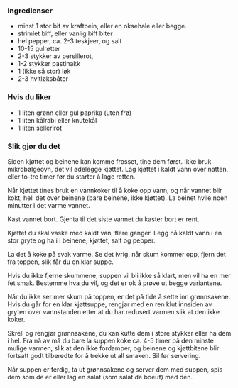 
### Ingredienser
- minst 1 stor bit av kraftbein, eller en oksehale eller begge.
- strimlet biff, eller vanlig biff biter
- hel pepper, ca. 2-3 teskjeer, og salt
- 10-15 gulrøtter
- 2-3 stykker av persillerot,
- 1-2 stykker pastinakk
- 1 (ikke så stor) løk
- 2-3 hvitløksbåter

### Hvis du liker
- 1 liten grønn eller gul paprika (uten frø)
- 1 liten kålrabi eller knutekål
- 1 liten sellerirot

### Slik gjør du det
Siden kjøttet og beinene kan komme frosset, tine dem først. Ikke bruk mikrobølgeovn, det vil ødelegge kjøttet. Lag kjøttet i kaldt vann over natten, eller to-tre timer før du starter å lage retten.

 Når kjøttet tines bruk en vannkoker til å koke opp vann, og når vannet blir kokt, hell det over beinene (bare beinene, ikke kjøttet). La beinet hvile noen minutter i det varme vannet.

 Kast vannet bort. Gjenta til det siste vannet du kaster bort er rent.

 Kjøttet du skal vaske med kaldt van, flere ganger. Legg nå kaldt vann i en stor gryte og ha i i beinene, kjøttet, salt og pepper.

 La det å koke på svak varme. Se det ivrig, når skum kommer opp, fjern det fra toppen, slik får du en klar suppe.

 Hvis du ikke fjerne skummene, suppen vil bli ikke så klart, men vil ha en mer fet smak. Bestemme hva du vil, og det er ok å prøve ut begge variantene.

 Når du ikke ser mer skum på toppen, er det på tide å sette inn grønnsakene. Hvis du går for en klar kjøttsuppe, rengjør med en ren klut innsiden av gryten over vannstanden etter at du har redusert varmen slik at den ikke koker.

 Skrell og rengjør grønnsakene, du kan kutte dem i store stykker eller ha dem i hel. Fra nå av må du bare la suppen koke ca. 4-5 timer på den minste mulige varmen, slik at den ikke fordamper, og beinene og kjøttbitene blir fortsatt godt tilberedte for å trekke ut all smaken. Sil før servering.

 Når suppen er ferdig, ta ut grønnsakene og server dem med suppen, spis dem som de er eller lag en salat (som salat de boeuf) med den.  